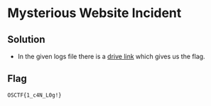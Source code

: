 # Mysterious Website Incident

## Solution

- In the given logs file there is a [drive link](https://drive.google.com/file/d/15IwD7QiSKtvmW7XG2gYkdnwW0bxXBgdj/view?usp=drive_link) which gives us the flag.

## Flag

```
OSCTF{1_c4N_L0g!}
```
